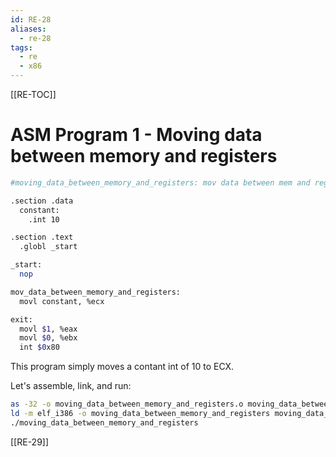 ```yaml
---
id: RE-28
aliases:
  - re-28
tags:
  - re
  - x86
---
```


[[RE-TOC]]

# ASM Program 1 - Moving data between memory and registers

```bash
#moving_data_between_memory_and_registers: mov data between mem and registers

.section .data
  constant:
    .int 10

.section .text
  .globl _start

_start:
  nop

mov_data_between_memory_and_registers:
  movl constant, %ecx

exit:
  movl $1, %eax
  movl $0, %ebx
  int $0x80
```

This program simply moves a contant int of 10 to ECX.

Let's assemble, link, and run:

```bash
as -32 -o moving_data_between_memory_and_registers.o moving_data_between_memory_and_registers.s
ld -m elf_i386 -o moving_data_between_memory_and_registers moving_data_between_memory_and_registers.o
./moving_data_between_memory_and_registers
```

[[RE-29]]
